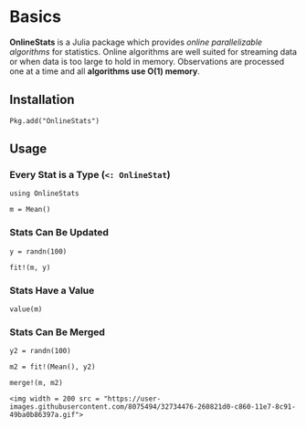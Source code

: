 # Basics

**OnlineStats** is a Julia package which provides *online parallelizable algorithms* for statistics.  Online algorithms are well suited for streaming data or when data is too large to hold in memory.  Observations are processed one at a time and all **algorithms use O(1) memory**.

## Installation

```
Pkg.add("OnlineStats")
```

## Usage

### Every Stat is a Type (`<: OnlineStat`)

```@example index
using OnlineStats

m = Mean()
```

### Stats Can Be Updated

```@example index
y = randn(100)

fit!(m, y)
```

### Stats Have a Value 

```@example index
value(m)
```

### Stats Can Be Merged 

```@example index 
y2 = randn(100)

m2 = fit!(Mean(), y2)

merge!(m, m2)
```

```@raw html
<img width = 200 src = "https://user-images.githubusercontent.com/8075494/32734476-260821d0-c860-11e7-8c91-49ba0b86397a.gif">
```